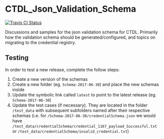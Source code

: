 # CTDL_Json_Validation_Schema

[![Travis CI Status][travis-ci-badge]][travis-ci]

[travis-ci]: https://travis-ci.org/CredentialEngine/CTDL_Json_Validation_Schema
[travis-ci-badge]: https://travis-ci.org/CredentialEngine/CTDL_Json_Validation_Schema.svg?branch=master

Discussions and samples for the json validation schema for CTDL. Primarily how the validation schema should be generated/configured, and topics on migrating to the credential registry.


## Testing

In order to test a new release, complete the follow steps:

1. Create a new version of the schemas
1. Create a new folder (eg. `Schema-2017-06-30`) and place the new schemas inside
1. Update the symbolic link called `latest` to point to the latest release (eg. `Schema-2017-06-30`)
1. Update the test cases (if necessary).
   They are located in the folder `/test_data` with subsequent subfolders named after their respective schemas (i.e. for `/Schema-2017-06-30/credentialSchema.json` we would have `/test_data/credentialSchema/credential_1167_payload_Successful.txt` or `/test_data/credentialSchema/invalid_credential.txt`)
